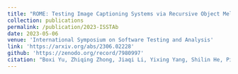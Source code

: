 ```yaml
---
title: "ROME: Testing Image Captioning Systems via Recursive Object Melting"
collection: publications
permalink: /publication/2023-ISSTAb
date: 2023-05-06
venue: 'International Symposium on Software Testing and Analysis'
link: 'https://arxiv.org/abs/2306.02228'
github: 'https://zenodo.org/record/7980997'
citation: "Boxi Yu, Zhiqing Zhong, Jiaqi Li, Yixing Yang, Shilin He, Pinjia He*. <br><i>ISSTA'23: International Symposium on Software Testing and Analysis</i>"
---
```

